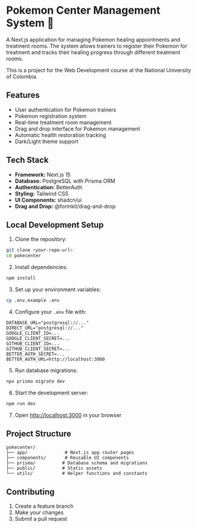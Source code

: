 # Pokemon Center Management System 🏥 

A Next.js application for managing Pokemon healing appointments and treatment rooms. The system allows trainers to register their Pokemon for treatment and tracks their healing progress through different treatment rooms.

This is a project for the Web Development course at the National University of Colombia.

## Features

- User authentication for Pokemon trainers
- Pokemon registration system
- Real-time treatment room management
- Drag and drop interface for Pokemon management
- Automatic health restoration tracking
- Dark/Light theme support

## Tech Stack

- **Framework:** Next.js 15
- **Database:** PostgreSQL with Prisma ORM
- **Authentication:** BetterAuth
- **Styling:** Tailwind CSS
- **UI Components:** shadcn/ui
- **Drag and Drop:** @formkit/drag-and-drop

## Local Development Setup

1. Clone the repository:

```bash
git clone <your-repo-url>
cd pokecenter
```

2. Install dependencies:

```bash
npm install
```

3. Set up your environment variables:

```bash
cp .env.example .env
```

4. Configure your `.env` file with:

```
DATABASE_URL="postgresql://..."
DIRECT_URL="postgresql://..."
GOOGLE_CLIENT_ID=...
GOOGLE_CLIENT_SECRET=...
GITHUB_CLIENT_ID=...
GITHUB_CLIENT_SECRET=...
BETTER_AUTH_SECRET=...
BETTER_AUTH_URL=http://localhost:3000
```

5. Run database migrations:

```bash
npx prisma migrate dev
```

6. Start the development server:

```bash
npm run dev
```

7. Open [http://localhost:3000](http://localhost:3000) in your browser

## Project Structure

```
pokecenter/
├── app/              # Next.js app router pages
├── components/       # Reusable UI components
├── prisma/          # Database schema and migrations
├── public/          # Static assets
└── utils/           # Helper functions and constants
```

## Contributing

1. Create a feature branch
2. Make your changes
3. Submit a pull request
